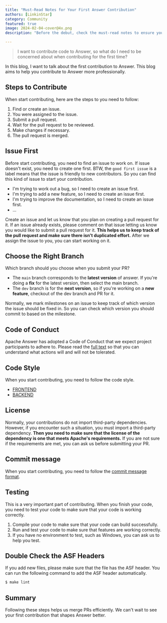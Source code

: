 ```yaml
---
title: "Must-Read Notes for Your First Answer Contribution"
authors: [LinkinStar]
category: Community
featured: true
image: 2024-02-04-cover@4x.png
description: "Before the debut, check the must-read notes to ensure your first Answer contribution shines."

---
```


> I want to contribute code to Answer, so what do I need to be concerned about when contributing for the first time?

In this blog, I want to talk about the first contribution to Answer. This blog aims to help you contribute to Answer more professionally.

## Steps to Contribute
When start contributing, here are the steps to you need to follow:
1. Find or create an issue.
2. You were assigned to the issue.
3. Submit a pull request.
4. Wait for the pull request to be reviewed.
5. Make changes if necessary.
6. The pull request is merged.

## Issue First
Before start contributing, you need to find an issue to work on. If issue doesn't exist, you need to create one first. BTW, the `good first issue` is a label means that the issue is friendly to new contributors. So you can find this kind of issue to start your contribution.

- I'm trying to work out a bug, so I need to create an issue first.
- I'm trying to add a new feature, so I need to create an issue first.
- I'm trying to improve the documentation, so I need to create an issue first.
- ...

Create an issue and let us know that you plan on creating a pull request for it. If an issue already exists, please comment on that issue letting us know you would like to submit a pull request for it. **This helps us to keep track of the pull request and make sure there isn't duplicated effort.** After we assign the issue to you, you can start working on it.

## Choose the Right Branch
Which branch should you choose when you submit your PR?

- The `main` branch corresponds to the **latest version** of answer. If you're doing a **fix** for the latest version, then select the main branch.
- The `dev` branch is for the **next version**, so if you're working on a **new feature**, checkout of the dev branch and PR for it.

Normally, we mark milestones on an issue to keep track of which version the issue should be fixed in. So you can check which version you should commit to based on the milestone.

## Code of Conduct
Apache Answer has adopted a Code of Conduct that we expect project participants to adhere to. Please read the [full text](https://www.apache.org/foundation/policies/conduct.html) so that you can understand what actions will and will not be tolerated.

## Code Style
When you start contributing, you need to follow the code style.

- [FRONTEND](https://answer.apache.org/community/development#code-conventions)
- [BACKEND](https://answer.apache.org/community/development#code-conventions-1)

## License
Normally, your contributions do not import third-party dependencies. However, if you encounter such a situation, you must import a third-party dependency. **Then you need to make sure that the license of the dependency is one that meets Apache's requirements.** If you are not sure if the requirements are met, you can ask us before submitting your PR.

## Commit message
When you start contributing, you need to follow the [commit message format](https://answer.apache.org/community/pull-request#semantic-commit-messages).

## Testing
This is a very important part of contributing. When you finish your code, you need to test your code to make sure that your code is working correctly. 

1. Compile your code to make sure that your code can build successfully.
2. Run and test your code to make sure that features are working correctly.
3. If you have no environment to test, such as Windows, you can ask us to help you test.

## Double Check the ASF Headers
If you add new files, please make sure that the file has the ASF header. You can run the following command to add the ASF header automatically.

```bash
$ make lint
```

## Summary
Following these steps helps us merge PRs efficiently. We can't wait to see your first contribution that shapes Answer better.